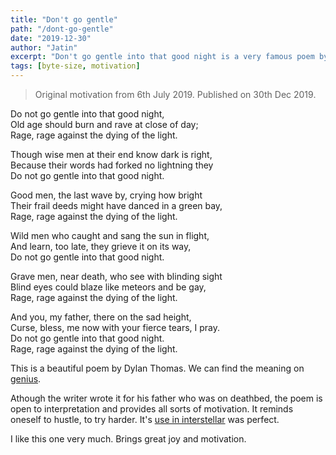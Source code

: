 ```yaml
---
title: "Don't go gentle"
path: "/dont-go-gentle"
date: "2019-12-30"
author: "Jatin"
excerpt: "Don't go gentle into that good night is a very famous poem by Dylan Thomas . You've probably heard it in interstellar."
tags: [byte-size, motivation]
---
```


> Original motivation from 6th July 2019. Published on 30th Dec 2019.

Do not go gentle into that good night,
<br>
Old age should burn and rave at close of day;
<br>
Rage, rage against the dying of the light.

Though wise men at their end know dark is right,
<br>
Because their words had forked no lightning they
<br>
Do not go gentle into that good night.

Good men, the last wave by, crying how bright
<br>
Their frail deeds might have danced in a green bay,
<br>
Rage, rage against the dying of the light.

Wild men who caught and sang the sun in flight,
<br>
And learn, too late, they grieve it on its way,
<br>
Do not go gentle into that good night.

Grave men, near death, who see with blinding sight
<br>
Blind eyes could blaze like meteors and be gay,
<br>
Rage, rage against the dying of the light.

And you, my father, there on the sad height,
<br>
Curse, bless, me now with your fierce tears, I pray.
<br>
Do not go gentle into that good night.
<br>
Rage, rage against the dying of the light.


This is a beautiful poem by Dylan Thomas. We can find the meaning on [genius](https://genius.com/Dylan-thomas-do-not-go-gentle-into-that-good-night-annotated).

Athough the writer wrote it for his father who was on deathbed, the poem is open to interpretation and provides all sorts of motivation. It reminds oneself to hustle, to try harder. It's [use in interstellar](https://www.youtube.com/watch?v=cZ04lK4pjGU) was perfect. 

I like this one very much. Brings great joy and motivation.
